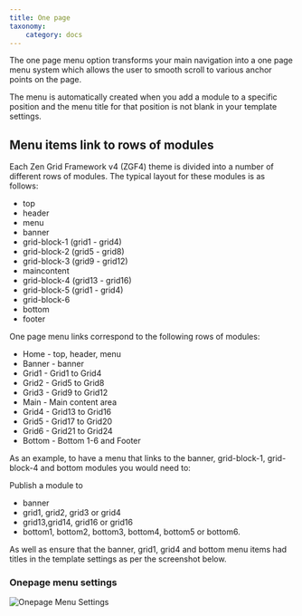 ```yaml
---
title: One page
taxonomy:
    category: docs
---
```



The one page menu option transforms your main navigation into a one page menu system which allows the user to smooth scroll to various anchor points on the page. 

The menu is automatically created when you add a module to a specific position and the menu title for that position is not blank in your template settings. 

Menu items link to rows of modules
----
Each Zen Grid Framework v4 (ZGF4) theme is divided into a number of different rows of modules. The typical layout for these modules is as follows:

- top
- header
- menu
- banner
- grid-block-1 (grid1 - grid4)
- grid-block-2 (grid5 - grid8)
- grid-block-3 (grid9 - grid12)
- maincontent
- grid-block-4 (grid13 - grid16)
- grid-block-5 (grid1 - grid4)
- grid-block-6
- bottom
- footer

One page menu links correspond to the following rows of modules:

- Home - top, header, menu
- Banner - banner
- Grid1 - Grid1 to Grid4
- Grid2 - Grid5 to Grid8
- Grid3 - Grid9 to Grid12
- Main - Main content area
- Grid4 - Grid13 to Grid16
- Grid5 - Grid17 to Grid20
- Grid6 - Grid21 to Grid24
- Bottom - Bottom 1-6 and Footer


As an example, to have a menu that links to the banner, grid-block-1, grid-block-4 and bottom modules you would need to:

Publish a module to
- banner
- grid1, grid2, grid3 or grid4
- grid13,grid14, grid16 or grid16
- bottom1, bottom2, bottom3, bottom4, bottom5 or bottom6.

As well as ensure that the banner, grid1, grid4 and bottom menu items had titles in the template settings as per the screenshot below.

### Onepage menu settings
![Onepage Menu Settings](/zen-grid-framework-4/images/menu/onepage.jpg)
